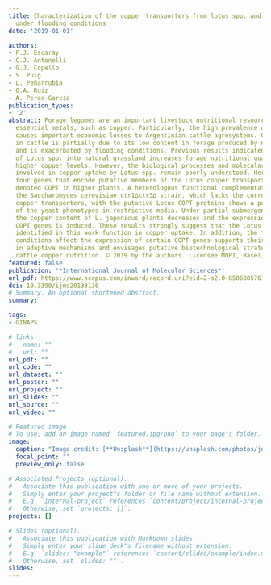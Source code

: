 ```yaml
---
title: Characterization of the copper transporters from lotus spp. and their involvement
  under flooding conditions
date: '2019-01-01'

authors:
- F.J. Escaray
- C.J. Antonelli
- G.J. Copello
- S. Puig
- L. Peñarrubia
- O.A. Ruiz
- A. Perea-García
publication_types:
- '2'
abstract: Forage legumes are an important livestock nutritional resource, which includes
  essential metals, such as copper. Particularly, the high prevalence of hypocuprosis
  causes important economic losses to Argentinian cattle agrosystems. Copper deficiency
  in cattle is partially due to its low content in forage produced by natural grassland,
  and is exacerbated by flooding conditions. Previous results indicated that incorporation
  of Lotus spp. into natural grassland increases forage nutritional quality, including
  higher copper levels. However, the biological processes and molecular mechanisms
  involved in copper uptake by Lotus spp. remain poorly understood. Here, we identify
  four genes that encode putative members of the Lotus copper transporter family,
  denoted COPT in higher plants. A heterologous functional complementation assay of
  the Saccharomyces cerevisiae ctr1∆ctr3∆ strain, which lacks the corresponding yeast
  copper transporters, with the putative Lotus COPT proteins shows a partial rescue
  of the yeast phenotypes in restrictive media. Under partial submergence conditions,
  the copper content of L. japonicus plants decreases and the expression of two Lotus
  COPT genes is induced. These results strongly suggest that the Lotus COPT proteins
  identified in this work function in copper uptake. In addition, the fact that environmental
  conditions affect the expression of certain COPT genes supports their involvement
  in adaptive mechanisms and envisages putative biotechnological strategies to improve
  cattle copper nutrition. © 2019 by the authors. Licensee MDPI, Basel, Switzerland.
featured: false
publication: '*International Journal of Molecular Sciences*'
url_pdf: https://www.scopus.com/inward/record.uri?eid=2-s2.0-85068857616&doi=10.3390%2fijms20133136&partnerID=40&md5=665511d903e50392eead68c92326aa27
doi: 10.3390/ijms20133136
# Summary. An optional shortened abstract.
summary: 

tags:
- GINAPS

# links:
# - name: ""
#   url: ""
url_pdf: ""
url_code: ""
url_dataset: ""
url_poster: ""
url_project: ""
url_slides: ""
url_source: ""
url_video: ""

# Featured image
# To use, add an image named `featured.jpg/png` to your page"s folder. 
image:
  caption: "Image credit: [**Unsplash**](https://unsplash.com/photos/jdD8gXaTZsc)"
  focal_point: ""
  preview_only: false

# Associated Projects (optional).
#   Associate this publication with one or more of your projects.
#   Simply enter your project"s folder or file name without extension.
#   E.g. `internal-project` references `content/project/internal-project/index.md`.
#   Otherwise, set `projects: []`.
projects: []

# Slides (optional).
#   Associate this publication with Markdown slides.
#   Simply enter your slide deck"s filename without extension.
#   E.g. `slides: "example"` references `content/slides/example/index.md`.
#   Otherwise, set `slides: ""`.
slides:
---
```


